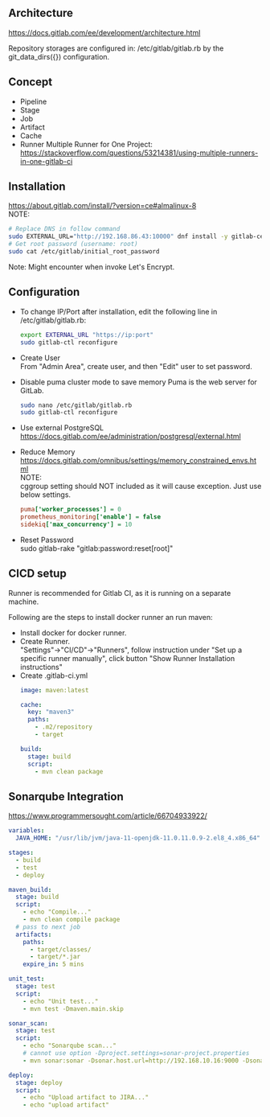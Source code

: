 ## Architecture
https://docs.gitlab.com/ee/development/architecture.html  

Repository storages are configured in: /etc/gitlab/gitlab.rb by the git_data_dirs({}) configuration.  

## Concept
- Pipeline
- Stage
- Job
- Artifact
- Cache
- Runner
  Multiple Runner for One Project:  
  https://stackoverflow.com/questions/53214381/using-multiple-runners-in-one-gitlab-ci  
  
## Installation
https://about.gitlab.com/install/?version=ce#almalinux-8  
NOTE:  
```sh
# Replace DNS in follow command
sudo EXTERNAL_URL="http://192.168.86.43:10000" dnf install -y gitlab-ce
# Get root password (username: root)
sudo cat /etc/gitlab/initial_root_password
```
Note: Might encounter when invoke Let's Encrypt.

## Configuration
- To change IP/Port after installation, edit the following line in /etc/gitlab/gitlab.rb:  
    ```sh
    export EXTERNAL_URL "https://ip:port"  
    sudo gitlab-ctl reconfigure  
    ```

- Create User  
From "Admin Area", create user, and then "Edit" user to set password.

- Disable puma cluster mode to save memory
  Puma is the web server for GitLab.
  ```sh
  sudo nano /etc/gitlab/gitlab.rb  
  sudo gitlab-ctl reconfigure
  ```
- Use external PostgreSQL
  https://docs.gitlab.com/ee/administration/postgresql/external.html  

- Reduce Memory  
  https://docs.gitlab.com/omnibus/settings/memory_constrained_envs.html  
  NOTE:  
  cggroup setting should NOT included as it will cause exception. Just use below settings.
    ```ini
    puma['worker_processes'] = 0
    prometheus_monitoring['enable'] = false
    sidekiq['max_concurrency'] = 10
    ```
- Reset Password  
  sudo gitlab-rake "gitlab:password:reset[root]"

## CICD setup
Runner is recommended for Gitlab CI, as it is running on a separate machine.

Following are the steps to install docker runner an run maven:  
- Install docker for docker runner.
- Create Runner.  
  "Settings"->"CI/CD"->"Runners", follow instruction under "Set up a specific runner manually", click button "Show Runner Installation instructions"
- Create .gitlab-ci.yml
  ```yml
  image: maven:latest

  cache:
    key: "maven3"
    paths:
      - .m2/repository
      - target

  build:
    stage: build
    script:
      - mvn clean package
  ```

## Sonarqube Integration
https://www.programmersought.com/article/66704933922/  

```yml
variables:
  JAVA_HOME: "/usr/lib/jvm/java-11-openjdk-11.0.11.0.9-2.el8_4.x86_64"

stages:
  - build
  - test
  - deploy

maven_build:
  stage: build
  script:
    - echo "Compile..."
    - mvn clean compile package
  # pass to next job
  artifacts:
    paths:
      - target/classes/
      - target/*.jar
    expire_in: 5 mins

unit_test:
  stage: test
  script:
    - echo "Unit test..."
    - mvn test -Dmaven.main.skip

sonar_scan:
  stage: test
  script:
    - echo "Sonarqube scan..."
    # cannot use option -Dproject.settings=sonar-project.properties
    - mvn sonar:sonar -Dsonar.host.url=http://192.168.10.16:9000 -Dsonar.login=b6bf2cd55f171c5e16cfa6618357fb3b362b2e55 -Dsonar.projectKey=smartjava-core

deploy:
  stage: deploy
  script:
    - echo "Upload artifact to JIRA..."
    - echo "upload artifact"
```